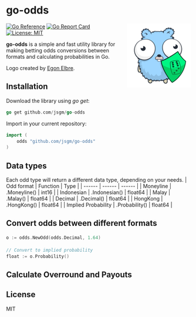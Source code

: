 # go-odds

<img align="right" src="https://github.com/jsgm/go-odds/raw/master/.github/go-odds.png" alt="go-odds" title="go-odds" />

[![Go Reference](https://pkg.go.dev/badge/badge/github.com/jsgm/go-odds.svg)](https://pkg.go.dev/github.com/jsgm/go-odds)
[![Go Report Card](https://goreportcard.com/badge/github.com/jsgm/go-odds)](https://goreportcard.com/report/github.com/jsgm/go-odds)
[![License: MIT](https://img.shields.io/badge/License-MIT-blue.svg)](https://opensource.org/licenses/MIT)

__go-odds__ is a simple and fast utility library for making betting odds conversions between formats and calculating probabilities in Go.

Logo created by [Egon Elbre](https://github.com/egonelbre).

## Installation
Download the library using _go get_:
```go
go get github.com/jsgm/go-odds
```

Import in your current repository:
```go
import (
    odds "github.com/jsgm/go-odds"
)
```

## Data types
Each odd type will return a different data type, depending on your needs.
| Odd format | Function | Type |
| ------ | ------ | ------ |
| Moneyline | .Moneyline() | int16 |
| Indonesian | .Indonesian() | float64 |
| Malay | .Malay() | float64 |
| Decimal | .Decimal() | float64 |
| HongKong | .HongKong() | float64 |
| Implied Probability | .Probability() | float64 |

## Convert odds between different formats
```go
o := odds.NewOdd(odds.Decimal, 1.64)

// Convert to implied probability
float := o.Probability()
```

## Calculate Overround and Payouts

## License
MIT